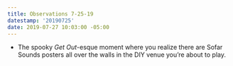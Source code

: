 ```yaml
---
title: Observations 7-25-19
datestamp: '20190725'
date: 2019-07-27 10:03:00 -05:00
---
```


- The spooky *Get Out*-esque moment where you realize there are Sofar Sounds posters all over the walls in the DIY venue you’re about to play.
